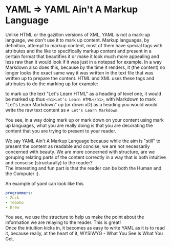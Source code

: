 # YAML => YAML Ain't A Markup Language

Unlike HTML or the gazillon versions of XML, YAML is not a mark-up language, we don't use it to mark up content. 
Markup languages, by definition, attempt to markup content, most of them have special tags with attributes and 
the like to specifically markup content and present in a certain format that beautifies it or make it look much 
more appealing and less raw than it would look if it was just in a notepad for example. In a way Markdown also 
does this, because by the time it renders, it (the content) no longer looks the exact same way it was written 
in the text file that was written up to prepare the content. HTML and XML uses these tags and attributes to do 
the marking up for example:

to mark up the text "Let's Learn HTML" as a heading of level one, it would be marked up thus ```<h1>Let's Learn HTML</h1>```,
with Markdown to mark "Let's Learn Markdown" up (or down xD) as a heading you would would write the raw text content as ```# Let's Learn Markdown```.

You see, in a way doing mark up or mark down on your content using mark up languages, what you are really doing 
is that you are decorating the content that you are trying to present to your reader.

We say YAML Ain't A Markup Language because while the aim is "still" to present the content as readable and concise, 
we are not necessarily concerned with beauty. We are more concerned with structure, are we goruping relating parts 
of the content correctly in a way that is both intuitive and conscise (structurally) to the reader?  
The interesting and fun part is that the reader can be both the Human and the Computer :).

An example of yaml can look like this
```YAML
programmers:
- Zuck
- Teboho
- Drew
```

You see, we use the structure to help us make the point about the information we are relaying to the reader. This is great!  
Once the intuition kicks in, it becomes as easy to write YAML as it is to read it, because really, at the heart of it, WYSIWYG - What You See Is What You Get.
